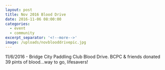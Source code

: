 ```yaml
---
layout: post
title: Nov 2016 Blood Drive
date: 2016-11-06 08:00:00
categories:
  - event
  - community
excerpt_separator: '<!--more-->'
image: /uploads/novblooddrivepic.jpg
---
```



11/6/2016 - Bridge City Paddling Club Blood Drive. BCPC & friends donated 39 pints of blood...way to go, lifesavers!